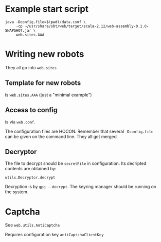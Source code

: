 Example start script
====================

    java -Dconfig.file=$(pwd)/data.conf \
         -cp ~/usr/share/sbt/web/target/scala-2.12/web-assembly-0.1.0-SNAPSHOT.jar \
         web.sites.AAA

Writing new robots
==================

They all go into `web.sites`

Template for new robots
-----------------------

is `web.sites.AAA` (just a "minimal example")

Access to config
----------------

is via `web.conf`. 

The configuration files are HOCON. 
Remember that several `-Dconfig.file` can be given on the command line. 
They all get merged

Decryptor
---------

The file to decrypt should be `secretFile` in configuration.
Its decripted contents are obtained by:

    utils.Decryptor.decrypt

Decryption is by `gpg --decrypt`. The keyring manager should be running on the system.

Captcha
=======

See `web.utils.AntiCaptcha`  

Requires configuration key `antiCaptchaClientKey`